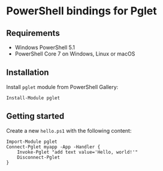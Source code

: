 # PowerShell bindings for Pglet

## Requirements

* Windows PowerShell 5.1
* PowerShell Core 7 on Windows, Linux or macOS

## Installation

Install `pglet` module from PowerShell Gallery:

    Install-Module pglet

## Getting started

Create a new `hello.ps1` with the following content:

```posh
Import-Module pglet
Connect-Pglet myapp -App -Handler {
    Invoke-Pglet "add text value='Hello, world!'"
    Disconnect-Pglet
}
```